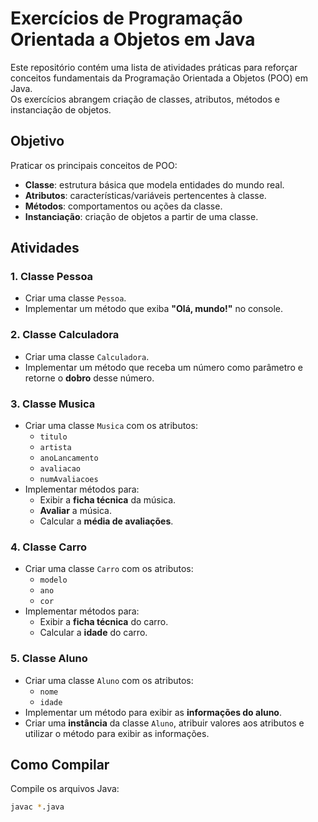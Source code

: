 # Exercícios de Programação Orientada a Objetos em Java

Este repositório contém uma lista de atividades práticas para reforçar conceitos fundamentais da Programação Orientada a Objetos (POO) em Java.  
Os exercícios abrangem criação de classes, atributos, métodos e instanciação de objetos.

## Objetivo
Praticar os principais conceitos de POO:
- **Classe**: estrutura básica que modela entidades do mundo real.
- **Atributos**: características/variáveis pertencentes à classe.
- **Métodos**: comportamentos ou ações da classe.
- **Instanciação**: criação de objetos a partir de uma classe.

## Atividades

### 1. Classe Pessoa
- Criar uma classe `Pessoa`.
- Implementar um método que exiba **"Olá, mundo!"** no console.

### 2. Classe Calculadora
- Criar uma classe `Calculadora`.
- Implementar um método que receba um número como parâmetro e retorne o **dobro** desse número.

### 3. Classe Musica
- Criar uma classe `Musica` com os atributos:
    - `titulo`
    - `artista`
    - `anoLancamento`
    - `avaliacao`
    - `numAvaliacoes`
- Implementar métodos para:
    - Exibir a **ficha técnica** da música.
    - **Avaliar** a música.
    - Calcular a **média de avaliações**.

### 4. Classe Carro
- Criar uma classe `Carro` com os atributos:
    - `modelo`
    - `ano`
    - `cor`
- Implementar métodos para:
    - Exibir a **ficha técnica** do carro.
    - Calcular a **idade** do carro.

### 5. Classe Aluno
- Criar uma classe `Aluno` com os atributos:
    - `nome`
    - `idade`
- Implementar um método para exibir as **informações do aluno**.
- Criar uma **instância** da classe `Aluno`, atribuir valores aos atributos e utilizar o método para exibir as informações.

## Como Compilar
Compile os arquivos Java:
```bash
javac *.java
